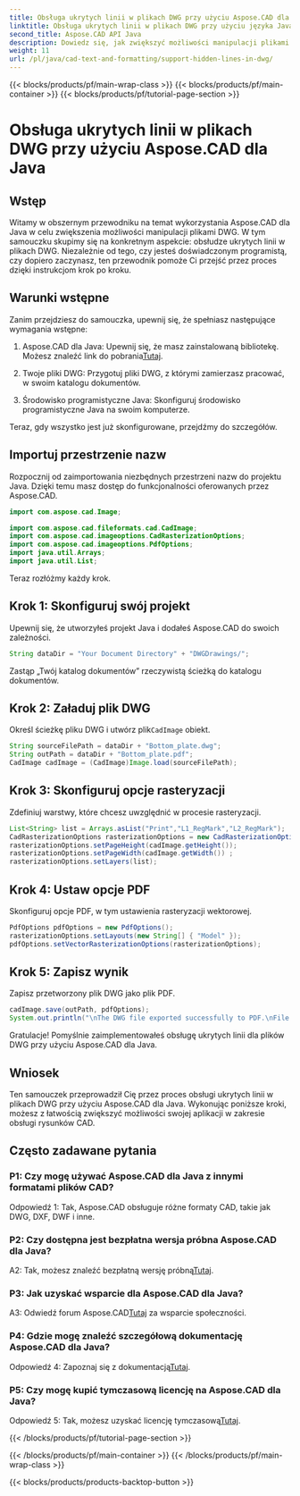 ```yaml
---
title: Obsługa ukrytych linii w plikach DWG przy użyciu Aspose.CAD dla Java
linktitle: Obsługa ukrytych linii w plikach DWG przy użyciu języka Java
second_title: Aspose.CAD API Java
description: Dowiedz się, jak zwiększyć możliwości manipulacji plikami DWG w aplikacji Java za pomocą Aspose.CAD. Postępuj zgodnie z naszym przewodnikiem krok po kroku dotyczącym obsługi ukrytych linii. Z łatwością usprawnij obsługę rysunków CAD.
weight: 11
url: /pl/java/cad-text-and-formatting/support-hidden-lines-in-dwg/
---
```


{{< blocks/products/pf/main-wrap-class >}}
{{< blocks/products/pf/main-container >}}
{{< blocks/products/pf/tutorial-page-section >}}

# Obsługa ukrytych linii w plikach DWG przy użyciu Aspose.CAD dla Java

## Wstęp

Witamy w obszernym przewodniku na temat wykorzystania Aspose.CAD dla Java w celu zwiększenia możliwości manipulacji plikami DWG. W tym samouczku skupimy się na konkretnym aspekcie: obsłudze ukrytych linii w plikach DWG. Niezależnie od tego, czy jesteś doświadczonym programistą, czy dopiero zaczynasz, ten przewodnik pomoże Ci przejść przez proces dzięki instrukcjom krok po kroku.

## Warunki wstępne

Zanim przejdziesz do samouczka, upewnij się, że spełniasz następujące wymagania wstępne:

1.  Aspose.CAD dla Java: Upewnij się, że masz zainstalowaną bibliotekę. Możesz znaleźć link do pobrania[Tutaj](https://releases.aspose.com/cad/java/).

2. Twoje pliki DWG: Przygotuj pliki DWG, z którymi zamierzasz pracować, w swoim katalogu dokumentów.

3. Środowisko programistyczne Java: Skonfiguruj środowisko programistyczne Java na swoim komputerze.

Teraz, gdy wszystko jest już skonfigurowane, przejdźmy do szczegółów.

## Importuj przestrzenie nazw

Rozpocznij od zaimportowania niezbędnych przestrzeni nazw do projektu Java. Dzięki temu masz dostęp do funkcjonalności oferowanych przez Aspose.CAD.

```java
import com.aspose.cad.Image;

import com.aspose.cad.fileformats.cad.CadImage;
import com.aspose.cad.imageoptions.CadRasterizationOptions;
import com.aspose.cad.imageoptions.PdfOptions;
import java.util.Arrays;
import java.util.List;
```

Teraz rozłóżmy każdy krok.

## Krok 1: Skonfiguruj swój projekt

Upewnij się, że utworzyłeś projekt Java i dodałeś Aspose.CAD do swoich zależności.

```java
String dataDir = "Your Document Directory" + "DWGDrawings/";
```

Zastąp „Twój katalog dokumentów” rzeczywistą ścieżką do katalogu dokumentów.

## Krok 2: Załaduj plik DWG

 Określ ścieżkę pliku DWG i utwórz plik`CadImage` obiekt.

```java
String sourceFilePath = dataDir + "Bottom_plate.dwg";
String outPath = dataDir + "Bottom_plate.pdf";
CadImage cadImage = (CadImage)Image.load(sourceFilePath);
```

## Krok 3: Skonfiguruj opcje rasteryzacji

Zdefiniuj warstwy, które chcesz uwzględnić w procesie rasteryzacji.

```java
List<String> list = Arrays.asList("Print","L1_RegMark","L2_RegMark");
CadRasterizationOptions rasterizationOptions = new CadRasterizationOptions();
rasterizationOptions.setPageHeight(cadImage.getHeight());
rasterizationOptions.setPageWidth(cadImage.getWidth()) ;
rasterizationOptions.setLayers(list);
```

## Krok 4: Ustaw opcje PDF

Skonfiguruj opcje PDF, w tym ustawienia rasteryzacji wektorowej.

```java
PdfOptions pdfOptions = new PdfOptions();
rasterizationOptions.setLayouts(new String[] { "Model" });
pdfOptions.setVectorRasterizationOptions(rasterizationOptions);
```

## Krok 5: Zapisz wynik

Zapisz przetworzony plik DWG jako plik PDF.

```java
cadImage.save(outPath, pdfOptions);
System.out.println("\nThe DWG file exported successfully to PDF.\nFile saved at " + dataDir);
```

Gratulacje! Pomyślnie zaimplementowałeś obsługę ukrytych linii dla plików DWG przy użyciu Aspose.CAD dla Java.

## Wniosek

Ten samouczek przeprowadził Cię przez proces obsługi ukrytych linii w plikach DWG przy użyciu Aspose.CAD dla Java. Wykonując poniższe kroki, możesz z łatwością zwiększyć możliwości swojej aplikacji w zakresie obsługi rysunków CAD.

## Często zadawane pytania

### P1: Czy mogę używać Aspose.CAD dla Java z innymi formatami plików CAD?

Odpowiedź 1: Tak, Aspose.CAD obsługuje różne formaty CAD, takie jak DWG, DXF, DWF i inne.

### P2: Czy dostępna jest bezpłatna wersja próbna Aspose.CAD dla Java?

 A2: Tak, możesz znaleźć bezpłatną wersję próbną[Tutaj](https://releases.aspose.com/).

### P3: Jak uzyskać wsparcie dla Aspose.CAD dla Java?

 A3: Odwiedź forum Aspose.CAD[Tutaj](https://forum.aspose.com/c/cad/19) za wsparcie społeczności.

### P4: Gdzie mogę znaleźć szczegółową dokumentację Aspose.CAD dla Java?

 Odpowiedź 4: Zapoznaj się z dokumentacją[Tutaj](https://reference.aspose.com/cad/java/).

### P5: Czy mogę kupić tymczasową licencję na Aspose.CAD dla Java?

 Odpowiedź 5: Tak, możesz uzyskać licencję tymczasową[Tutaj](https://purchase.aspose.com/temporary-license/).

{{< /blocks/products/pf/tutorial-page-section >}}

{{< /blocks/products/pf/main-container >}}
{{< /blocks/products/pf/main-wrap-class >}}

{{< blocks/products/products-backtop-button >}}
